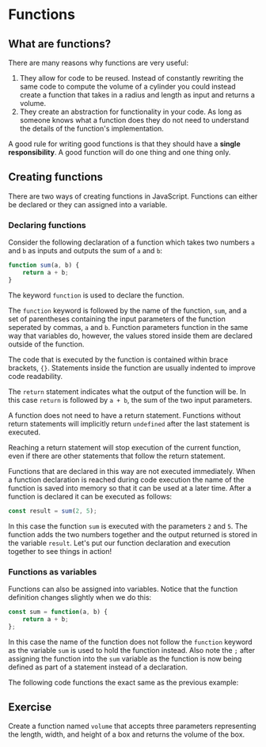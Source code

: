 # Functions

## What are functions?

There are many reasons why functions are very useful:
1. They allow for code to be reused. Instead of constantly rewriting the same 
code to compute the volume of a cylinder you could instead create a function 
that takes in a radius and length as input and returns a volume.
2. They create an abstraction for functionality in your code. As long as 
someone knows what a function does they do not need to understand the details 
of the function's implementation.

A good rule for writing good functions is that they should have a **single 
responsibility**. A good function will do one thing and one thing only.


## Creating functions

There are two ways of creating functions in JavaScript. Functions can either be 
declared or they can assigned into a variable.

### Declaring functions

Consider the following declaration of a function which takes two numbers `a` 
and `b` as inputs and outputs the sum of `a` and `b`:
```js
function sum(a, b) {
    return a + b;
}
```

The keyword `function` is used to declare the function.

The `function` keyword is followed by the name of the function, `sum`, and a 
set of parentheses containing the input parameters of the function seperated by 
commas, `a` and `b`. Function parameters function in the same way that 
variables do, however, the values stored inside them are declared outside of 
the function. 

The code that is executed by the function is contained within brace brackets, 
`{}`. Statements inside the function are usually indented to improve code 
readability.

The `return` statement indicates what the output of the function will be. In 
this case `return` is followed by `a + b`, the sum of the two input parameters.

<div class="note">

A function does not need to have a return statement. Functions without return 
statements will implicitly return `undefined` after the last statement is 
executed.
</div>

<div class="warning">

Reaching a return statement will stop execution of the current function, even 
if there are other statements that follow the return statement.
</div>

Functions that are declared in this way are not executed immediately. When a 
function declaration is reached during code execution the name of the function 
is saved into memory so that it can be used at a later time. After a function is 
declared it can be executed as follows:
```js
const result = sum(2, 5);
```
In this case the function `sum` is executed with the parameters `2` and `5`. 
The function adds the two numbers together and the output returned is stored 
in the variable `result`. Let's put our function declaration and execution 
together to see things in action!

<div class="editor" source="sum.js"></div>

### Functions as variables

Functions can also be assigned into variables. Notice that the function 
definition changes slightly when we do this:
```js
const sum = function(a, b) {
    return a + b;
};
```
In this case the name of the function does not follow the `function` keyword 
as the variable `sum` is used to hold the function instead. Also note the `;` 
after assigning the function into the `sum` variable as the function is now 
being defined as part of a statement instead of a declaration.

The following code functions the exact same as the previous example:

<div class="editor" source="sum2.js"></div>

## Exercise

Create a function named `volume` that accepts three parameters representing the 
length, width, and height of a box and returns the volume of the box.

<div class="editor" tests="volume-test.js"></div>